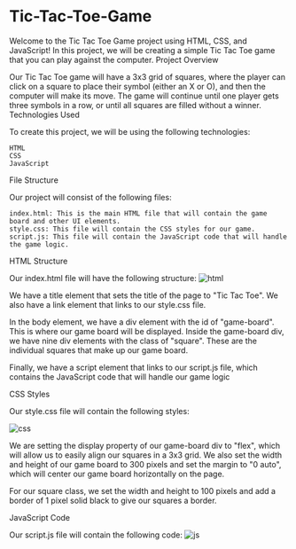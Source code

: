 # Tic-Tac-Toe-Game
Welcome to the Tic Tac Toe Game project using HTML, CSS, and JavaScript! In this project, we will be creating a simple Tic Tac Toe game that you can play against the computer.
Project Overview

Our Tic Tac Toe game will have a 3x3 grid of squares, where the player can click on a square to place their symbol (either an X or O), and then the computer will make its move. The game will continue until one player gets three symbols in a row, or until all squares are filled without a winner.
Technologies Used

To create this project, we will be using the following technologies:

    HTML
    CSS
    JavaScript

File Structure

Our project will consist of the following files:

    index.html: This is the main HTML file that will contain the game board and other UI elements.
    style.css: This file will contain the CSS styles for our game.
    script.js: This file will contain the JavaScript code that will handle the game logic.

HTML Structure

Our index.html file will have the following structure:
![html](https://user-images.githubusercontent.com/120910923/229304781-0133285c-5d10-445e-be3e-2933ff88fd58.png)

We have a title element that sets the title of the page to "Tic Tac Toe". We also have a link element that links to our style.css file.

In the body element, we have a div element with the id of "game-board". This is where our game board will be displayed. Inside the game-board div, we have nine div elements with the class of "square". These are the individual squares that make up our game board.

Finally, we have a script element that links to our script.js file, which contains the JavaScript code that will handle our game logic

CSS Styles

Our style.css file will contain the following styles:

![css](https://user-images.githubusercontent.com/120910923/229304833-8d569368-e725-499a-853c-d8a7bba3075f.png)

We are setting the display property of our game-board div to "flex", which will allow us to easily align our squares in a 3x3 grid. We also set the width and height of our game board to 300 pixels and set the margin to "0 auto", which will center our game board horizontally on the page.

For our square class, we set the width and height to 100 pixels and add a border of 1 pixel solid black to give our squares a border.

JavaScript Code

Our script.js file will contain the following code:
![js](https://user-images.githubusercontent.com/120910923/229304877-afa1a6fb-a61c-4bea-ae1f-a6ee1dfbccee.png)


